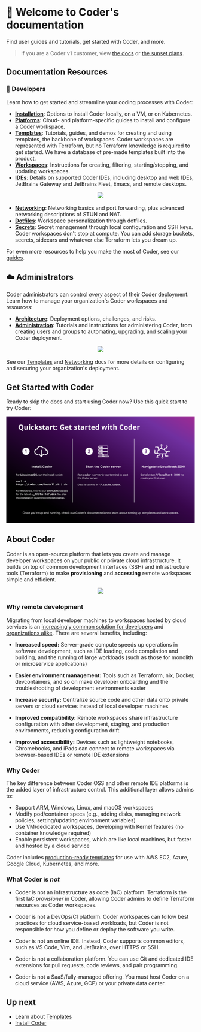 # :wave: Welcome to Coder's documentation

Find user guides and tutorials, get started with Coder, and more.

<blockquote class="warning">
  <p>
  If you are a Coder v1 customer, view <a href="https://coder.com/docs/coder">the docs</a> or <a href="https://coder.com/docs/coder/latest/guides/v2-faq">the sunset plans</a>.
  </p>
</blockquote>

## Documentation Resources

### :busts_in_silhouette: Developers

Learn how to get started and streamline your coding processes with Coder:

- [**Installation**](https://coder.com/docs/install): Options to install Coder locally, on a VM, or on Kubernetes.
- [**Platforms**](https://coder.com/docs/platforms): Cloud- and platform-specific guides to install and configure a Coder workspace.
- [**Templates**](https://coder.com/docs/templates): Tutorials, guides, and demos for creating and using templates, the backbone of workspaces. Coder workspaces are represented with Terraform, but no Terraform knowledge is required to get started. We have a database of pre-made templates built into the product.
- [**Workspaces**](https://coder.com/docs/workspaces): Instructions for creating, filtering, starting/stopping, and updating workspaces.
- [**IDEs**](https://coder.com/docs/ides): Details on supported Coder IDEs, including desktop and web IDEs, JetBrains Gateway and JetBrains Fleet, Emacs, and remote desktops.
<p align="center">
  <img src="./images/ide-icons.svg" height=72>
</p>

- [**Networking**](https://coder.com/docs/networking): Networking basics and port forwarding, plus advanced networking descriptions of STUN and NAT.
- [**Dotfiles**](https://coder.com/docs/dotfiles): Workspace personalization through dotfiles.
- [**Secrets**](https://coder.com/docs/secrets): Secret management through local configuration and SSH keys. Coder workspaces don't stop at compute. You can add storage buckets, secrets, sidecars
and whatever else Terraform lets you dream up.

For even more resources to help you make the most of Coder, see our [guides](https://coder.com/docs/guides).


## :cloud: Administrators

Coder administrators can control _every_ aspect of their Coder deployment. Learn how to manage your organization's Coder workspaces and resources:

- [**Architecture**](https://coder.com/docs/architecture/architecture): Deployment options, challenges, and risks.
- [**Administration**](https://coder.com/docs/admin): Tutorials and instructions for administering Coder, from creating users and groups to automating, upgrading, and scaling your Coder deployment.
<p align="center">
  <img src="./images/providers-compute.png">
</p>

See our [Templates](https://coder.com/docs/templates) and [Networking](https://coder.com/docs/networking) docs for more details on configuring and securing your organization's deployment.


## Get Started with Coder

Ready to skip the docs and start using Coder now? Use this quick start to try Coder:

<p align="center">
  <img src="./images/coder-quickstart.png">
</p>

## About Coder

Coder is an open-source platform that lets you create and manage developer workspaces on your public or private cloud infrastructure. It builds on top of common development interfaces (SSH) and infrastructure tools (Terraform) to make **provisioning** and **accessing** remote workspaces simple and efficient.

<p align="center">
  <img src="./images/hero-image.png">
</p>





### Why remote development

Migrating from local developer machines to workspaces hosted by cloud services
is an [increasingly common solution for
developers](https://blog.alexellis.io/the-internet-is-my-computer/) and
[organizations
alike](https://slack.engineering/development-environments-at-slack). There are
several benefits, including:

- **Increased speed:** Server-grade compute speeds up operations in software
  development, such as IDE loading, code compilation and building, and the
  running of large workloads (such as those for monolith or microservice
  applications)

- **Easier environment management:** Tools such as Terraform, nix, Docker,
  devcontainers, and so on make developer onboarding and the troubleshooting of
  development environments easier

- **Increase security:** Centralize source code and other data onto private
  servers or cloud services instead of local developer machines

- **Improved compatibility:** Remote workspaces share infrastructure
  configuration with other development, staging, and production environments,
  reducing configuration drift

- **Improved accessibility:** Devices such as lightweight notebooks,
  Chromebooks, and iPads can connect to remote workspaces via browser-based IDEs
  or remote IDE extensions

### Why Coder

The key difference between Coder OSS and other remote IDE platforms is the added
layer of infrastructure control. This additional layer allows admins to:

- Support ARM, Windows, Linux, and macOS workspaces
- Modify pod/container specs (e.g., adding disks, managing network policies,
  setting/updating environment variables)
- Use VM/dedicated workspaces, developing with Kernel features (no container
  knowledge required)
- Enable persistent workspaces, which are like local machines, but faster and
  hosted by a cloud service

Coder includes [production-ready templates](https://github.com/coder/coder/tree/c6b1daabc5a7aa67bfbb6c89966d728919ba7f80/examples/templates) for use with AWS EC2,
Azure, Google Cloud, Kubernetes, and more.

### What Coder is _not_

- Coder is not an infrastructure as code (IaC) platform. Terraform is the first
  IaC _provisioner_ in Coder, allowing Coder admins to define Terraform
  resources as Coder workspaces.

- Coder is not a DevOps/CI platform. Coder workspaces can follow best practices
  for cloud service-based workloads, but Coder is not responsible for how you
  define or deploy the software you write.

- Coder is not an online IDE. Instead, Coder supports common editors, such as VS
  Code, Vim, and JetBrains, over HTTPS or SSH.

- Coder is not a collaboration platform. You can use Git and dedicated IDE
  extensions for pull requests, code reviews, and pair programming.

- Coder is not a SaaS/fully-managed offering. You must host
  Coder on a cloud service (AWS, Azure, GCP) or your private data center.

## Up next

- Learn about [Templates](./templates/index.md)
- [Install Coder](./install/index.md#install-coder)
